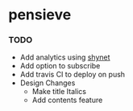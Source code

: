 # pensieve


### TODO
- Add analytics using [shynet](https://github.com/milesmcc/shynet)
- Add option to subscribe
- Add travis CI to deploy on push
- Design Changes
  - Make title Italics
  - Add contents feature
